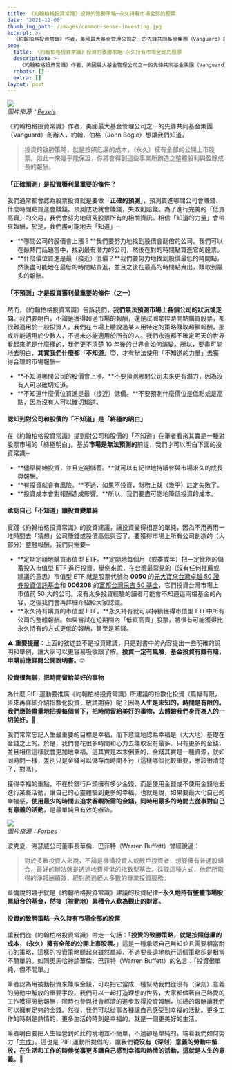 ```yaml
---
title: 《約翰柏格投資常識》投資的致勝策略─永久持有市場全部的股票
date: '2021-12-06'
thumb_img_path: /images/common-sense-investing.jpg
excerpt: >-
  《約翰柏格投資常識》作者，美國最大基金管理公司之一的先鋒共同基金集團（Vanguard）創辦人，約翰．伯格（John Bogle）想讓我們知道，投資的致勝策略，就是按照低廉的成本，（永久）擁有全部的公開上市股票。如此一來幾乎能保證，你將會得到這些事業所創造之整體股利與盈餘成長的報酬。
seo:
  title: 《約翰柏格投資常識》投資的致勝策略─永久持有市場全部的股票
  description: >-
    《約翰柏格投資常識》作者，美國最大基金管理公司之一的先鋒共同基金集團（Vanguard）創辦人，約翰．伯格（John Bogle）想讓我們知道，投資的致勝策略，就是按照低廉的成本，（永久）擁有全部的公開上市股票。如此一來幾乎能保證，你將會得到這些事業所創造之整體股利與盈餘成長的報酬。
  robots: []
  extra: []
layout: post
---
```

![](/images/common-sense-investing.jpg)  
*圖片來源：[Pexels](https://www.pexels.com/photo/empire-state-building-new-york-466685)*

《約翰柏格投資常識》作者，美國最大基金管理公司之一的先鋒共同基金集團（Vanguard）創辦人，約翰．伯格（John Bogle）想讓我們知道，

> 投資的致勝策略，就是按照低廉的成本，（永久）擁有全部的公開上市股票。如此一來幾乎能保證，你將會得到這些事業所創造之整體股利與盈餘成長的報酬。

#### 「正確預測」是投資獲利最重要的條件？

我們通常都會認為股票投資就是要做「**正確的預測**」，預測買進哪間公司會賺錢、什麼時間點買進會賺錢。預測成功就會賺錢，失敗則賠錢。為了進行完美的「低買高賣」的交易，我們會努力地研究股票所有的相關資訊。相信「知道的力量」會帶來報酬，於是，我們盡可能地去「知道」─

* **哪間公司的股價會上漲？**我們要努力地找到股價會翻倍的公司。我們可以在最熱門話題當中，找到最有潛力的公司，然後在對的時間點買進它的股票。
* **什麼價位買進是最（接近）低價？**我們要努力地找到股價最低的時間點，然後盡可能地在最低的時間點買進，並且之後在最高的時間點賣出，賺取到最多的報酬。

#### 「不預測」才是投資獲利最重要的條件（之一）

然而，《約翰柏格投資常識》告訴我們，**我們無法預測市場上各個公司的狀況或走向**。我們要明白，不論是獲得超過市場的報酬，還是試圖拿捏時間點購買股票，都很難適用於一般投資人。我們在市場上聽說過某人用特定的策略賺取超額報酬，那或許能適用於少數人，不過未必能適用於所有的人。我們永遠都不確定明天的世界看起來將是什麼樣的，我們更不清楚 10 年後的世界會如何演變。所以，要盡可能地去明白，**其實我們什麼都「不知道」**😇，才有辦法使用「不知道的力量」去獲得合理的市場報酬─

* **不知道哪間公司的股價會上漲。**不要預測哪間公司未來更有潛力，因為沒有人可以確切知道。
* **不知道什麼價位買進是最（接近）低價。**不要預測什麼價位是低點或是高點，因為沒有人可以確切知道。

#### 認知到對公司和股價的「不知道」是「終極的明白」

在《約翰柏格投資常識》提到對公司和股價的「不知道」在筆者看來其實是一種對股票市場的「終極明白」。基於**市場是無法預測的**前提，我們才可以明白下面的投資常識─

* **儘早開始投資，並且定期儲蓄。**就可以有紀律地持續參與市場永久的成長與報酬。
* **有投資就會有風險。**不過，如果不投資，財務上就（幾乎）註定失敗了。
* **投資成本會對報酬造成影響。**所以，我們要盡可能地降低投資的成本。

#### 承認自己「不知道」讓投資變單純

實踐《約翰柏格投資常識》的投資建議，讓投資變得相當的單純，因為不用再用一堆時間去「猜想」公司賺錢或股價高低與否了。要獲得市場上所有公司創造的（大部分）整體報酬，我們只需要─

* **定期定額地購買市值型 ETF。**定期地每個月（或季或年）把一定比例的儲蓄投入市值型 ETF 進行投資。舉例來說，在台灣最常見的（沒有任何推薦或建議的意思）市值型 ETF 就是股票代號為 **0050** 的[元大寶來台灣卓越 50 證券投資信託基金](https://www.yuantafunds.com/myfund/information/1066)和 **006208** 的[富邦台灣采吉 50 基金](https://www.fubon.com/asset-management/fund/info/fund?Fd=40)，它們投資台灣市場上市值前 50 大的公司。沒有太多投資經驗的讀者可能會不知道這兩檔基金的內容，之後我們會再詳細介紹給大家認識。
* **永久持有購買的市值型 ETF。**永久持有就可以持續獲得市值型 ETF中所有公司的整體報酬。如果嘗試在短期間內「低買高賣」股票，將很有可能獲得比永久持有的方式更低的報酬，甚至是賠錢。

⚠️ **重要提醒**：上面的敘述並不是投資建議，只是對書中的內容提出一些明確的說明和舉例，讓大家可以更容易吸收跟了解。**投資一定有風險，基金投資有賺有賠，申購前應詳閱公開說明書。**🤓

####  投資很無聊，把時間留給美好的事物

為什麼 PIFI 運動要推廣《約翰柏格投資常識》所建議的指數化投資（篇幅有限，未來再詳細介紹指數化投資，敬請期待）呢？因為**人生是未知的，時間是有限的。我們應該盡量地把握每個當下，把時間留給美好的事物，去體驗我們身而為人的一切美好。**🥳

我們常常忘記人生最重要的目標是幸福，而下意識地認為幸福是（大大地）基礎在金錢之上的。於是，我們會花很多時間和心力去賺取沒有最多、只有更多的金錢，並且相信這樣就會更加地幸福。這其實是本末倒置的，金錢其實是一種資源，就如同時間一樣，差別只是金錢可以儲存而時間不行（這樣哪個比較重要，應該很清楚了，對嗎）。

獲得幸福的重點，不在於銀行戶頭擁有多少金錢，而是使用金錢或不使用金錢地去進行某些活動，讓自己的心靈體驗到更多的幸福。也就是說，如果要最大化自己的幸福感，**使用最少的時間去追求客觀所需的金錢，同時用最多的時間去從事對自己有意義的活動**，是最單純且有效的辦法。

![](/images/warren-buffett.jpg)  
*圖片來源：[Forbes](https://www.forbes.com/profile/warren-buffett)*

波克夏．海瑟威公司董事長華倫．巴菲特（Warren Buffett）曾經說過：
> 對於多數投資人來說，不論是機構投資人或散戶投資者，想要擁有普通股組合，最好的辦法就是透過收費極低的指數型基金。採取這種方式，他們所取得的淨報酬績效，絕對勝過絕大多數的專業投資服務。

華倫說的幾乎就是《約翰柏格投資常識》建議的投資紀律─**永久地持有整體市場股票組合的基金，然後（被動地）累積令人歎為觀止的財富。**

#### 投資的致勝策略─永久持有市場全部的股票

讓我們從《約翰柏格投資常識》帶走一句話：「**投資的致勝策略，就是按照低廉的成本，（永久）擁有全部的公開上市股票。**」這是一種承認自己無知並且需要相當耐心的策略，這樣的投資策略聽起來雖然單純，不過要長遠地執行這個策略卻是相當不簡單的。如同奧馬哈神諭華倫．巴菲特（Warren Buffett）的名言：「投資很單純，但不間單。」

筆者認為用被動投資來賺取金錢，可以把它當成一種幫助我們從沒有（深刻）意義的勞動中解放的重要手段。我們可以一起打造理想的世界，大家都做著自己熱愛的工作獲得勞動報酬，同時也參與社會經濟的進步取得投資報酬，加總的報酬讓我們可以擁有足夠的金錢。然後，我們可以從事各種讓自己感受到幸福的活動。更多工作的時刻是熱情的，更多生活的時刻是幸福的，就是一個更美好的生活。

筆者明白要把人生經營到如此的境地並不簡單，不過卻是單純的，端看我們如何努力「[完成](/posts/finish)」。這也是 PIFI 運動所提倡的，讓我們**從沒有（深刻）意義的勞動中解放，在生活和工作的時候從事更多讓自己感到幸福和熱情的活動，這就是人生的意義。**🤘
